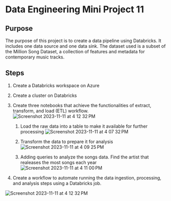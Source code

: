 # Data Engineering Mini Project 11
## Purpose
The purpose of this project is to create a data pipeline using Databricks. It includes one data source and one data sink. The dataset used is a subset of the Million Song Dataset, a collection of features and metadata for contemporary music tracks.

## Steps
1. Create a Databricks workspace on Azure
2. Create a cluster on Databricks
3. Create three notebooks that achieve the functionalities of extract, transform, and load (ETL) workflow.
   ![Screenshot 2023-11-11 at 4 12 32 PM](https://github.com/nogibjj/KatherineT.DE.Mini-Project_11/assets/143833511/8ee82802-ee99-4c66-9a34-1a4c2b21fc7a)
   
   1) Load the raw data into a table to make it available for further processing
   ![Screenshot 2023-11-11 at 4 07 32 PM](https://github.com/nogibjj/KatherineT.DE.Mini-Project_11/assets/143833511/8e15ad37-8cb3-4afe-baff-f9b7cac1f7f3)

   2) Transform the data to prepare it for analysis
   ![Screenshot 2023-11-11 at 4 09 25 PM](https://github.com/nogibjj/KatherineT.DE.Mini-Project_11/assets/143833511/01d9594e-d27f-4f89-b45f-d4ff1928d8cf)

   3) Adding queries to analyze the songs data. Find the artist that realeases the most songs each year
   ![Screenshot 2023-11-11 at 4 11 00 PM](https://github.com/nogibjj/KatherineT.DE.Mini-Project_11/assets/143833511/365d5ce6-d047-4fef-8028-17f96c6961bd)

 4. Create a workflow to automate running the data ingestion, processing, and analysis steps using a Databricks job.

![Screenshot 2023-11-11 at 4 12 32 PM](https://github.com/nogibjj/KatherineT.DE.Mini-Project_11/assets/143833511/5e16cc84-06f2-4559-ba93-134daf721f0d)
